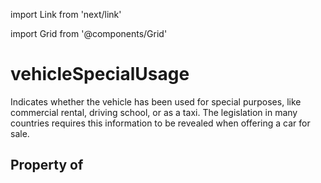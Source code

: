 import Link from 'next/link'
  
import Grid from '@components/Grid'

# vehicleSpecialUsage

Indicates whether the vehicle has been used for special purposes, like commercial rental, driving school, or as a taxi. The legislation in many countries requires this information to be revealed when offering a car for sale.

## Property of



